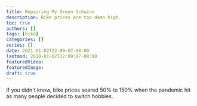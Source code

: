```yaml
---
title: Repairing My Green Schwinn
description: Bike prices are too damn high.
toc: true
authors: []
tags: [bike]
categories: []
series: []
date: 2021-01-02T22:09:07-08:00
lastmod: 2020-01-02T22:09:07-08:00
featuredVideo:
featuredImage: 
draft: true
---
```


If you didn't know, bike prices soared 50% to 150% when the pandemic hit as many people decided to switch hobbies.